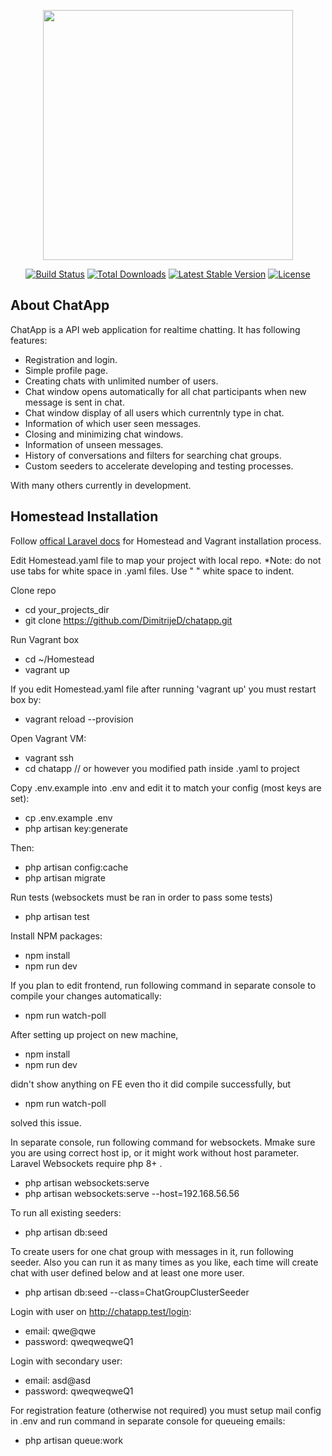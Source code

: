 <p align="center"><a href="https://laravel.com" target="_blank"><img src="https://raw.githubusercontent.com/laravel/art/master/logo-lockup/5%20SVG/2%20CMYK/1%20Full%20Color/laravel-logolockup-cmyk-red.svg" width="400"></a></p>

<p align="center">
<a href="https://travis-ci.org/laravel/framework"><img src="https://travis-ci.org/laravel/framework.svg" alt="Build Status"></a>
<a href="https://packagist.org/packages/laravel/framework"><img src="https://img.shields.io/packagist/dt/laravel/framework" alt="Total Downloads"></a>
<a href="https://packagist.org/packages/laravel/framework"><img src="https://img.shields.io/packagist/v/laravel/framework" alt="Latest Stable Version"></a>
<a href="https://packagist.org/packages/laravel/framework"><img src="https://img.shields.io/packagist/l/laravel/framework" alt="License"></a>
</p>

## About ChatApp

ChatApp is a API web application for realtime chatting. It has following features:

- Registration and login.
- Simple profile page.
- Creating chats with unlimited number of users.
- Chat window opens automatically for all chat participants when new message is sent in chat.
- Chat window display of all users which currentnly type in chat.
- Information of which user seen messages.
- Closing and minimizing chat windows.
- Information of unseen messages.
- History of conversations and filters for searching chat groups.
- Custom seeders to accelerate developing and testing processes.

With many others currently in development.

## Homestead Installation

Follow [offical Laravel docs](https://laravel.com/docs/8.x/homestead) for Homestead and Vagrant installation process.

Edit Homestead.yaml file to map your project with local repo. 
*Note: do not use tabs for white space in .yaml files. Use " " white space to indent. 

Clone repo

- cd your_projects_dir
- git clone https://github.com/DimitrijeD/chatapp.git

Run Vagrant box

- cd ~/Homestead
- vagrant up

If you edit Homestead.yaml file after running 'vagrant up' you must restart box by:

- vagrant reload --provision

Open Vagrant VM:

- vagrant ssh 
- cd chatapp // or however you modified path inside .yaml to project

Copy .env.example into .env and edit it to match your config (most keys are set):

- cp .env.example .env
- php artisan key:generate

Then:

- php artisan config:cache
- php artisan migrate

Run tests (websockets must be ran in order to pass some tests)

- php artisan test

Install NPM packages:

- npm install
- npm run dev

If you plan to edit frontend, run following command in separate console to compile your changes automatically:

- npm run watch-poll 

After setting up project on new machine, 

- npm install 
- npm run dev

didn't show anything on FE even tho it did compile successfully, but

- npm run watch-poll 

solved this issue.

In separate console, run following command for websockets. Mmake sure you are using correct host ip, or it might work without host parameter. Laravel Websockets require php 8+ .
- php artisan websockets:serve
- php artisan websockets:serve --host=192.168.56.56

To run all existing seeders:

- php artisan db:seed

To create users for one chat group with messages in it, run following seeder. Also you can run it as many times as you like, each time will create chat with user defined below and at least one more user. 

- php artisan db:seed --class=ChatGroupClusterSeeder

Login with user on http://chatapp.test/login:

- email:    qwe@qwe
- password: qweqweqweQ1

Login with secondary user:

- email:    asd@asd
- password: qweqweqweQ1


For registration feature (otherwise not required) you must setup mail config in .env and run command in separate console for queueing emails:

- php artisan queue:work


